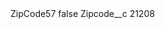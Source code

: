 <?xml version="1.0" encoding="UTF-8"?>
<CustomMetadata xmlns="http://soap.sforce.com/2006/04/metadata" xmlns:xsi="http://www.w3.org/2001/XMLSchema-instance" xmlns:xsd="http://www.w3.org/2001/XMLSchema">
    <label>ZipCode57</label>
    <protected>false</protected>
    <values>
        <field>Zipcode__c</field>
        <value xsi:type="xsd:string">21208</value>
    </values>
</CustomMetadata>
